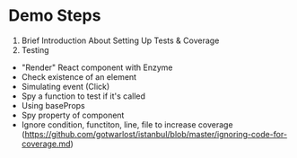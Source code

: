 # Demo Steps

1. Brief Introduction About Setting Up Tests & Coverage
2. Testing
  - "Render" React component with Enzyme
  - Check existence of an element
  - Simulating event (Click)
  - Spy a function to test if it's called
  - Using baseProps
  - Spy property of component
  - Ignore condition, functiton, line, file to increase coverage (https://github.com/gotwarlost/istanbul/blob/master/ignoring-code-for-coverage.md)